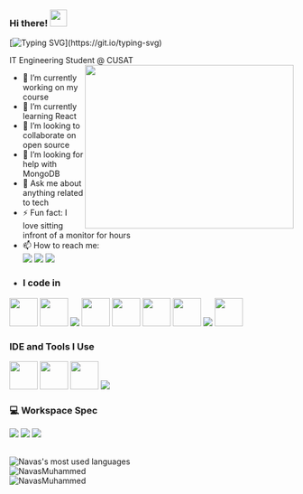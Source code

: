 ### Hi there! <img src="https://raw.githubusercontent.com/MartinHeinz/MartinHeinz/master/wave.gif" width="30px" height="30px"> 
[![Typing SVG](https://readme-typing-svg.herokuapp.com?size=24&width=600&lines=Welcome+To+Navas's+GitHub+Profile!)](https://git.io/typing-svg)

IT Engineering Student @ CUSAT
<img align="right" width="370" height="290" src="https://camo.githubusercontent.com/c1dcb74cc1c1835b1d716f5051499a2814c683c806b15f04b0eba492863703e9/68747470733a2f2f63646e2e6472696262626c652e636f6d2f75736572732f3733303730332f73637265656e73686f74732f363538313234332f6176656e746f2e676966">
- 🔭 I’m currently working on my course
- 🌱 I’m currently learning React
- 👯 I’m looking to collaborate on open source
- 🤔 I’m looking for help with MongoDB
- 💬 Ask me about anything related to tech
- ⚡ Fun fact: I love sitting infront of a monitor for hours
- 📫 How to reach me: 
 <br/>[<img src="https://img.shields.io/badge/LinkedIn-0077B5?style=for-the-badge&logo=linkedin&logoColor=white" />](https://www.linkedin.com/in/muhammed-navas-358815221/)  [<img src="https://img.shields.io/badge/Instagram-E4405F?style=for-the-badge&logo=instagram&logoColor=white"/>](https://www.instagram.com/navas__muhammed/) 
 [<img src="https://img.shields.io/badge/-Hackerrank-2EC866?style=for-the-badge&logo=HackerRank&logoColor=white"/>](https://www.hackerrank.com/navas3444a3)
-  ### I code in
<img height="50" width="50" src="https://img.icons8.com/color/48/null/nextjs.png"/> <img height="50" width="50" src="https://img.icons8.com/offices/80/000000/react.png"/> <img src="https://img.icons8.com/color/48/000000/sass.png"/> <img height="50" width="50" src="https://img.icons8.com/color/344/c-programming.png" /> <img height="50" width="50" src="https://img.icons8.com/color/344/html-5--v1.png" /> <img height="50" width="50" src="https://img.icons8.com/color/344/css3.png" />  <img height="50" width="50" src="https://img.icons8.com/color/344/bootstrap.png" /> <img src="https://img.icons8.com/color/50/000000/python--v1.png"/>
<img height="50" width="50" src="https://img.icons8.com/color/344/javascript--v1.png"/>   

### IDE and Tools I Use
<img height="50" width="50" src="https://img.icons8.com/fluency/344/visual-studio-code-2019.png"/>    <img height="50" width="50" src="https://img.icons8.com/color/344/figma--v1.png"/>  <img height="50" width="50" src="https://img.icons8.com/fluency/344/sublime-text.png"/> <img src="https://img.icons8.com/color/48/000000/pycharm.png"/>

### 💻 Workspace Spec
<img src="https://img.shields.io/badge/NVIDIA-RTX2060-76B900?style=for-the-badge&logo=nvidia&logoColor=white"/>  <img src="https://img.shields.io/badge/Intel%20Core_i5_10300H-0071C5?style=for-the-badge&logo=intel&logoColor=white" /> <img src="https://img.shields.io/badge/Windows-0078D6?style=for-the-badge&logo=windows&logoColor=white)"/><br/> <br/>

![Navas's most used languages](https://github-readme-stats.vercel.app/api/top-langs/?username=NavasMuhammed&theme=dark)
<br/>
<img align="center" src="https://github-readme-stats.vercel.app/api?username=NavasMuhammed&show_icons=true&theme=dark&locale=en" alt="NavasMuhammed" />
<br/>
<img align="center" src="https://github-readme-streak-stats.herokuapp.com/?user=NavasMuhammed&theme=dark" alt="NavasMuhammed" />

